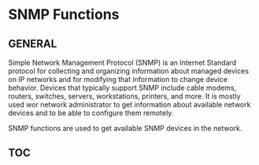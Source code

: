 # SNMP Functions

## GENERAL

Simple Network Management Protocol (SNMP) is an Internet Standard protocol for collecting and organizing information about managed devices on IP networks and for modifying that information to change device behavior. Devices that typically support SNMP include cable modems, routers, switches, servers, workstations, printers, and more. It is mostly used wor network administrator to get information about available network devices and to be able to configure them remotely.

SNMP functions are used to get available SNMP devices in the network.

## TOC